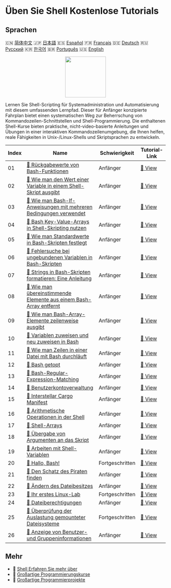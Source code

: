# Üben Sie Shell Kostenlose Tutorials

## Sprachen

🇨🇳 [简体中文](README_zh.md) 🇯🇵 [日本語](README_ja.md) 🇪🇸 [Español](README_es.md) 🇫🇷 [Français](README_fr.md) 🇩🇪 [Deutsch](README_de.md) 🇷🇺 [Русский](README_ru.md) 🇰🇷 [한국어](README_ko.md) 🇧🇷 [Português](README_pt.md) 🇺🇸 [English](README.md) 

<div align="center">
<img width="128px" src="https://file.labex.io/path/FaVTnI4iqZP0.png">
</div>

Lernen Sie Shell-Scripting für Systemadministration und Automatisierung mit diesem umfassenden Lernpfad. Dieser für Anfänger konzipierte Fahrplan bietet einen systematischen Weg zur Beherrschung von Kommandozeilen-Schnittstellen und Shell-Programmierung. Die enthaltenen Shell-Kurse bieten praktische, nicht-video-basierte Anleitungen und Übungen in einer interaktiven Kommandozeilenumgebung, die Ihnen helfen, reale Fähigkeiten in Unix-/Linux-Shells und Skriptsprachen zu entwickeln.

|   Index | Name                                                                                                                                                                   | Schwierigkeit   | Tutorial-Link                                                                                                |
|---------|------------------------------------------------------------------------------------------------------------------------------------------------------------------------|-----------------|--------------------------------------------------------------------------------------------------------------|
|      01 | [📖 Rückgabewerte von Bash-Funktionen](https://labex.io/de/tutorials/shell-bash-function-return-values-391153)                                                         | Anfänger        | [🔗 View](https://labex.io/de/tutorials/shell-bash-function-return-values-391153)                            |
|      02 | [📖 Wie man den Wert einer Variable in einem Shell-Skript ausgibt](https://labex.io/de/tutorials/shell-how-to-print-the-value-of-a-variable-in-a-shell-script-417569)  | Anfänger        | [🔗 View](https://labex.io/de/tutorials/shell-how-to-print-the-value-of-a-variable-in-a-shell-script-417569) |
|      03 | [📖 Wie man Bash-If-Anweisungen mit mehreren Bedingungen verwendet](https://labex.io/de/tutorials/shell-how-to-use-bash-if-statements-with-multiple-conditions-413763) | Anfänger        | [🔗 View](https://labex.io/de/tutorials/shell-how-to-use-bash-if-statements-with-multiple-conditions-413763) |
|      04 | [📖 Bash Key-Value-Arrays in Shell-Skripting nutzen](https://labex.io/de/tutorials/shell-utilizing-bash-key-value-arrays-in-shell-scripting-413759)                    | Anfänger        | [🔗 View](https://labex.io/de/tutorials/shell-utilizing-bash-key-value-arrays-in-shell-scripting-413759)     |
|      05 | [📖 Wie man Standardwerte in Bash-Skripten festlegt](https://labex.io/de/tutorials/shell-how-to-set-default-values-in-bash-scripts-413755)                             | Anfänger        | [🔗 View](https://labex.io/de/tutorials/shell-how-to-set-default-values-in-bash-scripts-413755)              |
|      06 | [📖 Fehlersuche bei ungebundenen Variablen in Bash-Skripten](https://labex.io/de/tutorials/shell-how-to-troubleshoot-unbound-variables-in-bash-scripts-400168)         | Anfänger        | [🔗 View](https://labex.io/de/tutorials/shell-how-to-troubleshoot-unbound-variables-in-bash-scripts-400168)  |
|      07 | [📖 Strings in Bash-Skripten formatieren: Eine Anleitung](https://labex.io/de/tutorials/shell-how-to-format-strings-in-bash-scripts-400162)                            | Anfänger        | [🔗 View](https://labex.io/de/tutorials/shell-how-to-format-strings-in-bash-scripts-400162)                  |
|      08 | [📖 Wie man übereinstimmende Elemente aus einem Bash-Array entfernt](https://labex.io/de/tutorials/shell-how-to-remove-matching-elements-from-a-bash-array-397749)     | Anfänger        | [🔗 View](https://labex.io/de/tutorials/shell-how-to-remove-matching-elements-from-a-bash-array-397749)      |
|      09 | [📖 Wie man Bash-Array-Elemente zeilenweise ausgibt](https://labex.io/de/tutorials/shell-how-to-print-bash-array-elements-one-per-line-392979)                         | Anfänger        | [🔗 View](https://labex.io/de/tutorials/shell-how-to-print-bash-array-elements-one-per-line-392979)          |
|      10 | [📖 Variablen zuweisen und neu zuweisen in Bash](https://labex.io/de/tutorials/shell-how-to-assign-and-reassign-variables-in-bash-392817)                              | Anfänger        | [🔗 View](https://labex.io/de/tutorials/shell-how-to-assign-and-reassign-variables-in-bash-392817)           |
|      11 | [📖 Wie man Zeilen in einer Datei mit Bash durchläuft](https://labex.io/de/tutorials/shell-how-to-iterate-over-lines-in-a-file-with-bash-392550)                       | Anfänger        | [🔗 View](https://labex.io/de/tutorials/shell-how-to-iterate-over-lines-in-a-file-with-bash-392550)          |
|      12 | [📖 Bash getopt](https://labex.io/de/tutorials/shell-bash-getopt-391993)                                                                                               | Anfänger        | [🔗 View](https://labex.io/de/tutorials/shell-bash-getopt-391993)                                            |
|      13 | [📖 Bash-Regular-Expression-Matching](https://labex.io/de/tutorials/shell-bash-regex-matching-391551)                                                                  | Anfänger        | [🔗 View](https://labex.io/de/tutorials/shell-bash-regex-matching-391551)                                    |
|      14 | [📖 Benutzerkontoverwaltung](https://labex.io/de/tutorials/linux-user-account-management-49)                                                                           | Anfänger        | [🔗 View](https://labex.io/de/tutorials/linux-user-account-management-49)                                    |
|      15 | [📖 Interstellar Cargo Manifest](https://labex.io/de/tutorials/shell-interstellar-cargo-manifest-388869)                                                               | Anfänger        | [🔗 View](https://labex.io/de/tutorials/shell-interstellar-cargo-manifest-388869)                            |
|      16 | [📖 Arithmetische Operationen in der Shell](https://labex.io/de/tutorials/shell-arithmetic-operations-in-shell-388813)                                                 | Anfänger        | [🔗 View](https://labex.io/de/tutorials/shell-arithmetic-operations-in-shell-388813)                         |
|      17 | [📖 Shell-Arrays](https://labex.io/de/tutorials/shell-shell-arrays-388812)                                                                                             | Anfänger        | [🔗 View](https://labex.io/de/tutorials/shell-shell-arrays-388812)                                           |
|      18 | [📖 Übergabe von Argumenten an das Skript](https://labex.io/de/tutorials/shell-passing-arguments-to-the-script-388811)                                                 | Anfänger        | [🔗 View](https://labex.io/de/tutorials/shell-passing-arguments-to-the-script-388811)                        |
|      19 | [📖 Arbeiten mit Shell-Variablen](https://labex.io/de/tutorials/shell-working-with-shell-variables-388810)                                                             | Anfänger        | [🔗 View](https://labex.io/de/tutorials/shell-working-with-shell-variables-388810)                           |
|      20 | [📖 Hallo, Bash!](https://labex.io/de/tutorials/linux-hello-bash-388809)                                                                                               | Fortgeschritten | [🔗 View](https://labex.io/de/tutorials/linux-hello-bash-388809)                                             |
|      21 | [📖 Den Schatz des Piraten finden](https://labex.io/de/tutorials/shell-finding-the-pirate-s-treasure-388807)                                                           | Anfänger        | [🔗 View](https://labex.io/de/tutorials/shell-finding-the-pirate-s-treasure-388807)                          |
|      22 | [📖 Ändern des Dateibesitzes](https://labex.io/de/tutorials/shell-change-file-ownership-270254)                                                                        | Anfänger        | [🔗 View](https://labex.io/de/tutorials/shell-change-file-ownership-270254)                                  |
|      23 | [📖 Ihr erstes Linux-Lab](https://labex.io/de/tutorials/linux-your-first-linux-lab-270253)                                                                             | Fortgeschritten | [🔗 View](https://labex.io/de/tutorials/linux-your-first-linux-lab-270253)                                   |
|      24 | [📖 Dateiberechtigungen](https://labex.io/de/tutorials/linux-permissions-of-files-270252)                                                                              | Anfänger        | [🔗 View](https://labex.io/de/tutorials/linux-permissions-of-files-270252)                                   |
|      25 | [📖 Überprüfung der Auslastung gemounteter Dateisysteme](https://labex.io/de/tutorials/shell-check-mounted-file-system-usage-18275)                                    | Fortgeschritten | [🔗 View](https://labex.io/de/tutorials/shell-check-mounted-file-system-usage-18275)                         |
|      26 | [📖 Anzeige von Benutzer- und Gruppeninformationen](https://labex.io/de/tutorials/linux-display-user-and-group-information-8718)                                       | Anfänger        | [🔗 View](https://labex.io/de/tutorials/linux-display-user-and-group-information-8718)                       |

## Mehr

- 🔗 [Shell Erfahren Sie mehr über](https://labex.io/de/skilltrees/shell)
- 🔗 [Großartige Programmierungskurse](https://github.com/labex-labs/awesome-programming-courses)
- 🔗 [Großartige Programmierprojekte](https://github.com/labex-labs/awesome-programming-projects)

